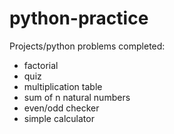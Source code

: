 # python-practice
Projects/python problems completed:
- factorial
- quiz
- multiplication table
- sum of n natural numbers
- even/odd checker
- simple calculator
